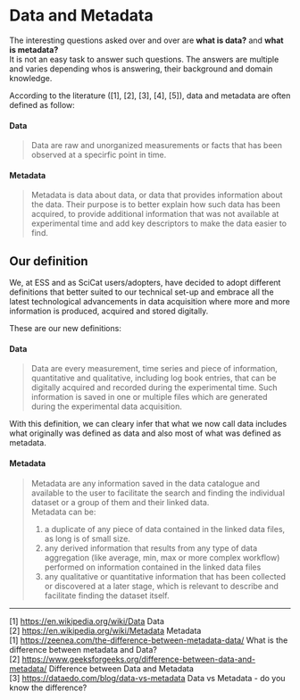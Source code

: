 # Data and Metadata

The interesting questions asked over and over are __what is data?__ and __what is metadata?__  
It is not an easy task to answer such questions. The answers are multiple and varies depending whos is answering, their background and domain knowledge.

According to the literature ([1], [2], [3], [4], [5]), data and metadata are often defined as follow:

#### Data
> Data are raw and unorganized measurements or facts that has been observed at a specirfic point in time.

#### Metadata
> Metadata is data about data, or data that provides information about the data. Their purpose is to better explain how such data has been acquired, to provide additional information that was not available at experimental time and add key descriptors to make the data easier to find.
  
## Our definition
We, at ESS and as SciCat users/adopters, have decided to adopt different definitions that better suited to our technical set-up and embrace all the latest technological advancements in data acquisition where more and more information is produced, acquired and stored digitally.

These are our new definitions:

#### Data
> Data are every measurement, time series and piece of information, quantitative and qualitative, including log book entries, that can be digitally acquired and recorded during the experimental time. Such information is saved in one or multiple files which are generated during the experimental data acquisition.

With this definition, we can cleary infer that what we now call data includes what originally was defined as data and also most of what was defined as metadata.

#### Metadata
> Metadata are any information saved in the data catalogue and available to the user to facilitate the search and finding the individual dataset or a group of them and their linked data.  
> Metadata can be:
> 1) a duplicate of any piece of data contained in the linked data files, as long is of small size.
> 2) any derived information that results from any type of data aggregation (like average, min, max or more complex workflow) performed on information contained in the linked data files
> 3) any qualitative or quantitative information that has been collected or discovered at a later stage, which is relevant to describe and facilitate finding the dataset itself.

-------
[1] <https://en.wikipedia.org/wiki/Data> Data  
[2] <https://en.wikipedia.org/wiki/Metadata> Metadata  
[1] <https://zeenea.com/the-difference-between-metadata-data/> What is the difference between   metadata and Data?  
[2] <https://www.geeksforgeeks.org/difference-between-data-and-metadata/> Difference between Data and Metadata  
[3] <https://dataedo.com/blog/data-vs-metadata> Data vs Metadata - do you know the difference?  

